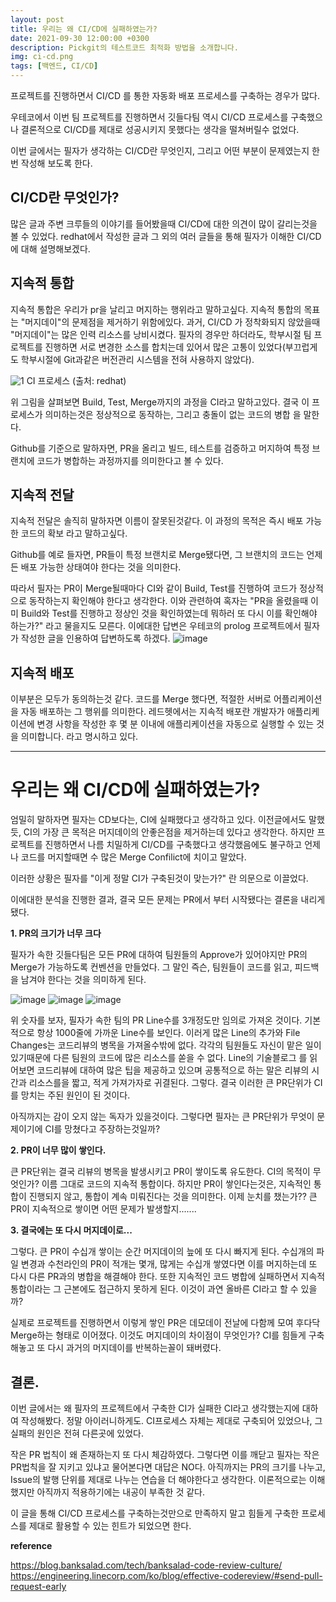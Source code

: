 ```yaml
---
layout: post
title: 우리는 왜 CI/CD에 실패하였는가?
date: 2021-09-30 12:00:00 +0300
description: Pickgit의 테스트코드 최적화 방법을 소개합니다.
img: ci-cd.png
tags: [백엔드, CI/CD]
---
```


프로젝트를 진행하면서 CI/CD 를 통한 자동화 배포 프로세스를 구축하는 경우가 많다.

우테코에서 이번 팀 프로젝트를 진행하면서 깃들다팀 역시 CI/CD 프로세스를 구축했으나 결론적으로 CI/CD를 제대로 성공시키지 못했다는 생각을 떨쳐버릴수 없었다.

이번 글에서는 필자가 생각하는 CI/CD란 무엇인지, 그리고 어떤 부분이 문제였는지 한번 작성해 보도록 한다.

 

## CI/CD란 무엇인가?

많은 글과 주변 크루들의 이야기를 들어봤을때 CI/CD에 대한 의견이 많이 갈리는것을 볼 수 있었다. redhat에서 작성한 글과 그 외의 여러 글들을 통해 필자가 이해한 CI/CD에 대해 설명해보겠다.

 

## 지속적 통합

지속적 통합은 우리가 pr을 날리고 머지하는 행위라고 말하고싶다. 지속적 통합의 목표는 "머지데이"의 문제점을 제거하기 위함에있다. 과거, CI/CD 가 정착화되지 않았을때 "머지데이"는 많은 인력 리소스를 낭비시켰다. 필자의 경우만 하더라도, 학부시절 팀 프로젝트를 진행하면 서로 변경한 소스를 합치는데 있어서 많은 고통이 있었다(부끄럽게도 학부시절에 Git과같은 버전관리 시스템을 전혀 사용하지 않았다). 

![1](https://user-images.githubusercontent.com/33603557/135378389-92ad8c60-3451-4e18-818c-9847429e5a99.png)
CI 프로세스 (출처: redhat)

위 그림을 살펴보면 Build, Test, Merge까지의 과정을 CI라고 말하고있다. 결국 이 프로세스가 의미하는것은 정상적으로 동작하는, 그리고 충돌이 없는 코드의 병합 을 말한다.

Github를 기준으로 말하자면, PR을 올리고 빌드, 테스트를 검증하고 머지하여 특정 브랜치에 코드가 병합하는 과정까지를 의미한다고 볼 수 있다.

## 지속적 전달

지속적 전달은 솔직히 말하자면 이름이 잘못된것같다. 이 과정의 목적은 즉시 배포 가능한 코드의 확보 라고 말하고싶다.

Github를 예로 들자면, PR들이 특정 브랜치로 Merge됐다면, 그 브랜치의 코드는 언제든 배포 가능한 상태여야 한다는 것을 의미한다.

따라서 필자는 PR이 Merge될때마다 CI와 같이 Build, Test를 진행하여 코드가 정상적으로 동작하는지 확인해야 한다고 생각한다. 이와 관련하여 혹자는 "PR을 올렸을때 이미 Build와 Test를 진행하고 정상인 것을 확인하였는데 뭐하러 또 다시 이를 확인해야 하는가?" 라고 물을지도 모른다. 이에대한 답변은 우테코의 prolog 프로젝트에서 필자가 작성한 글을 인용하여 답변하도록 하겠다.
![image](https://user-images.githubusercontent.com/33603557/135378726-fbe38271-0fa5-49d5-8823-ab08ff75f946.png)

## 지속적 배포

이부분은 모두가 동의하는것 같다. 코드를 Merge 했다면, 적절한 서버로 어플리케이션을 자동 배포하는 그 행위를 의미한다. 레드헷에서는 지속적 배포란 개발자가 애플리케이션에 변경 사항을 작성한 후 몇 분 이내에 애플리케이션을 자동으로 실행할 수 있는 것을 의미합니다. 라고 명시하고 있다.

---

# 우리는 왜 CI/CD에 실패하였는가?

엄밀히 말하자면 필자는 CD보다는, CI에 실패했다고 생각하고 있다. 이전글에서도 말했듯, CI의 가장 큰 목적은 머지데이의 안좋은점을 제거하는데 있다고 생각한다. 하지만 프로젝트를 진행하면서 나름 치밀하게 CI/CD를 구축했다고 생각했음에도 불구하고 언제나 코드를 머지할때면 수 많은 Merge Confilict에 치이고 말았다.

이러한 상황은 필자를 "이게 정말 CI가 구축된것이 맞는가?" 란 의문으로 이끌었다.


이에대한 분석을 진행한 결과, 결국 모든 문제는 PR에서 부터 시작됐다는 결론을 내리게 됐다.



**1. PR의 크기가 너무 크다**

필자가 속한 깃들다팀은 모든 PR에 대하여 팀원들의 Approve가 있어야지만 PR의 Merge가 가능하도록 컨벤션을 만들었다. 그 말인 즉슨, 팀원들이 코드를 읽고, 피드백을 남겨야 한다는 것을 의미하게 된다.

![image](https://user-images.githubusercontent.com/33603557/135378766-9e37d975-4036-43af-8650-068849fa76c8.png)
![image](https://user-images.githubusercontent.com/33603557/135378776-e02a5c41-fecc-4abd-97fe-4c6ce6e3474b.png)
![image](https://user-images.githubusercontent.com/33603557/135378782-e6cbeacc-6a6a-4877-8c39-9581f62d7fe5.png)

위 숫자를 보자, 필자가 속한 팀의 PR Line수를 3개정도만 임의로 가져온 것이다. 기본적으로 항상 1000줄에 가까운 Line수를 보인다. 이러게 많은 Line의 추가와 File Changes는 코드리뷰의 병목을 가져올수밖에 없다. 각각의 팀원들도 자신이 맡은 일이 있기때문에 다른 팀원의 코드에 많은 리소스를 쏟을 수 없다. Line의 기술블로그 를 읽어보면 코드리뷰에 대하여 많은 팁을 제공하고 있으며 공통적으로 하는 말은 리뷰의 시간과 리소스를을 짧고, 적게 가져가자로 귀결된다. 그렇다. 결국 이러한 큰 PR단위가 CI를 망치는 주된 원인이 된 것이다.

아직까지는 감이 오지 않는 독자가 있을것이다. 그렇다면 필자는 큰 PR단위가 무엇이 문제이기에 CI를 망쳤다고 주장하는것일까?

**2. PR이 너무 많이 쌓인다.**

큰 PR단위는 결국 리뷰의 병목을 발생시키고 PR이 쌓이도록 유도한다. CI의 목적이 무엇인가? 이름 그대로 코드의 지속적 통합이다. 하지만 PR이 쌓인다는것은, 지속적인 통합이 진행되지 않고, 통합이 계속 미뤄진다는 것을 의미한다. 이제 눈치를 챘는가?? 큰 PR이 지속적으로 쌓이면 어떤 문제가 발생할지.......

**3. 결국에는 또 다시 머지데이로...**

그렇다. 큰 PR이 수십개 쌓이는 순간 머지데이의 늪에 또 다시 빠지게 된다. 수십개의 파일 변경과 수천라인의 PR이 적개는 몇개, 많게는 수십개 쌓였다면 이를 머지하는데 또 다시 다른 PR과의 병합을 해결해야 한다. 또한 지속적인 코드 병합에 실패하면서 지속적 통합이라는 그 근본에도 접근하지 못하게 된다. 이것이 과연 올바른 CI라고 할 수 있을까?

실제로 프로젝트를 진행하면서 이렇게 쌓인 PR은 데모데이 전날에 다함께 모여 후다닥 Merge하는 형태로 이어졌다. 이것도 머지데이의 차이점이 무엇인가? CI를 힘들게 구축해놓고 또 다시 과거의 머지데이를 반복하는꼴이 돼버렸다.

## 결론.

이번 글에서는 왜 필자의 프로젝트에서 구축한 CI가 실패한 CI라고 생각했는지에 대하여 작성해봤다. 정말 아이러니하게도. CI프로세스 자체는 제대로 구축되어 있었으나, 그 실패의 원인은 전혀 다른곳에 있었다.

작은 PR 법칙이 왜 존재하는지 또 다시 체감하였다. 그렇다면 이를 깨닫고 필자는 작은PR법칙을 잘 지키고 있냐고 물어본다면 대답은 NO다. 아직까지는 PR의 크기를 나누고, Issue의 발행 단위를 제대로 나누는 연습을 더 해야한다고 생각한다. 이론적으로는 이해했지만 아직까지 적용하기에는 내공이 부족한 것 같다.



이 글을 통해 CI/CD 프로세스를 구축하는것만으로 만족하지 말고 힘들게 구축한 프로세스를 제대로 활용할 수 있는 힌트가 되었으면 한다.


**reference**

https://blog.banksalad.com/tech/banksalad-code-review-culture/
https://engineering.linecorp.com/ko/blog/effective-codereview/#send-pull-request-early
